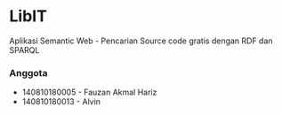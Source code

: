 # LibIT
Aplikasi Semantic Web - Pencarian Source code gratis dengan RDF dan SPARQL

### Anggota
- 140810180005 - Fauzan Akmal Hariz
- 140810180013 - Alvin
